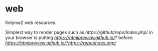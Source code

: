 # web

Kolyma2 web resources. 

Simplest way to render pages such as *https://github/repo/index.php/* in your browser is putting *https://htmlpreview.github.io/?* before:
*https://htmlpreview.github.io/?https://repo/index.php/*